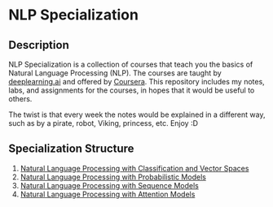 # NLP Specialization

## Description

NLP Specialization is a collection of courses that teach you the basics of Natural Language Processing (NLP). The courses are taught by [deeplearning.ai](deeplearning.ai) and offered by [Coursera](https://www.coursera.org/specializations/natural-language-processing). This repository includes my notes, labs, and assignments for the courses, in hopes that it would be useful to others.

The twist is that every week the notes would be explained in a different way, such as by a pirate, robot, Viking, princess, etc. Enjoy :D

## Specialization Structure

1. [Natural Language Processing with Classification and Vector Spaces](Notes/Course1.md)
2. [Natural Language Processing with Probabilistic Models](Notes/Course2.md)
3. [Natural Language Processing with Sequence Models](Notes/Course3.md)
4. [Natural Language Processing with Attention Models](Notes/Course4.md)
